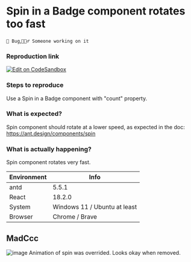 # Spin in a Badge component rotates too fast

`🐛 Bug`,`👷🏻‍♂️ Someone working on it`

### Reproduction link

[![Edit on CodeSandbox](https://codesandbox.io/static/img/play-codesandbox.svg)](https://codesandbox.io/s/objective-roentgen-hogv1u)

### Steps to reproduce

Use a Spin in a Badge component with "count" property.

### What is expected?

Spin component should rotate at a lower speed, as expected in the doc: https://ant.design/components/spin

### What is actually happening?

Spin component rotates very fast.

| Environment | Info                         |
| ----------- | ---------------------------- |
| antd        | 5.5.1                        |
| React       | 18.2.0                       |
| System      | Windows 11 / Ubuntu at least |
| Browser     | Chrome / Brave               |

<!-- generated by ant-design-issue-helper. DO NOT REMOVE -->

## MadCcc

![image](https://github.com/ant-design/ant-design/assets/27722486/fb6b0bfb-671b-4e7f-8196-1aa9db33054d)
Animation of spin was overrided. Looks okay when removed.
